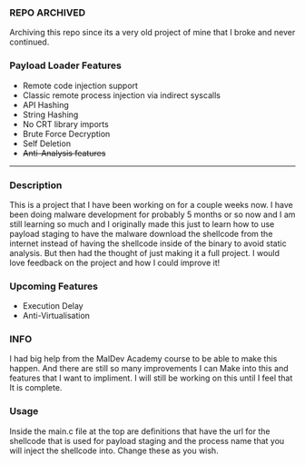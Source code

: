 ### REPO ARCHIVED
Archiving this repo since its a very old project of mine that I broke and never continued.

### Payload Loader Features

- Remote code injection support
- Classic remote process injection via indirect syscalls
- API Hashing
- String Hashing
- No CRT library imports
- Brute Force Decryption
- Self Deletion
- ~~Anti-Analysis features~~

  
---
### Description

This is a project that I have been working on for a couple weeks now. I have been doing malware development for probably 5 months or so now and I am still learning so much and I originally made this just to learn how to use payload staging to have the malware download the shellcode from the internet instead of having the shellcode inside of the binary to avoid static analysis. But then had the thought of just making it a full project.
I would love feedback on the project and how I could improve it!

### Upcoming Features

- Execution Delay
- Anti-Virtualisation

### INFO

I had big help from the MalDev Academy course to be able to make this happen. And there are still so many improvements I can Make into this and features that I want to impliment. I will still be working on this until I feel that It is complete.

### Usage
Inside the main.c file at the top are definitions that have the url for the shellcode that is used for payload staging and the process name that you will inject the shellcode into. Change these as you wish.
